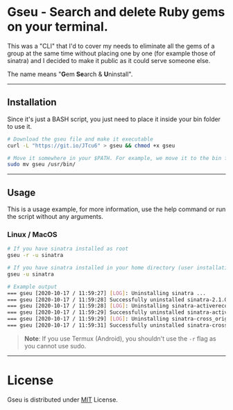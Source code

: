 # Gseu - Search and delete Ruby gems on your terminal.

This was a "CLI" that I'd to cover my needs to eliminate
all the gems of a group at the same time without placing
one by one (for example those of sinatra) and I decided
to make it public as it could serve someone else.

The name means "**G**em **Se**arch & **U**ninstall".

---

## Installation
Since it's just a BASH script, you just need
to place it inside your bin folder to use it.

```sh
# Download the gseu file and make it executable
curl -L "https://git.io/JTcu6" > gseu && chmod +x gseu

# Move it somewhere in your $PATH. For example, we move it to the bin folder.
sudo mv gseu /usr/bin/
```

---

## Usage
This is a usage example, for more information, use
the help command or run the script without any arguments.

### Linux / MacOS
```sh
# If you have sinatra installed as root
gseu -r -u sinatra

# If you have sinatra installed in your home directory (user installation)
gseu -u sinatra

# Example output
=== gseu [2020-10-17 / 11:59:27] [LOG]: Uninstalling sinatra ...
=== gseu [2020-10-17 / 11:59:28] Successfully uninstalled sinatra-2.1.0
=== gseu [2020-10-17 / 11:59:28] [LOG]: Uninstalling sinatra-activerecord ...
=== gseu [2020-10-17 / 11:59:29] Successfully uninstalled sinatra-activerecord-2.0.19
=== gseu [2020-10-17 / 11:59:29] [LOG]: Uninstalling sinatra-cross_origin ...
=== gseu [2020-10-17 / 11:59:31] Successfully uninstalled sinatra-cross_origin-0.4.0
```

> **Note**: If you use Termux (Android), you shouldn't use
> the `-r` flag as you cannot use sudo.

---

# License
Gseu is distributed under [MIT](./LICENSE) License.
